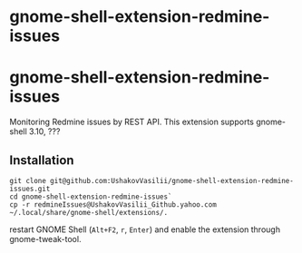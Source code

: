 gnome-shell-extension-redmine-issues
====================================

# gnome-shell-extension-redmine-issues

Monitoring Redmine issues by REST API.
This extension supports gnome-shell 3.10, ???

## Installation

    git clone git@github.com:UshakovVasilii/gnome-shell-extension-redmine-issues.git
    cd gnome-shell-extension-redmine-issues`
    cp -r redmineIssues@UshakovVasilii_Github.yahoo.com ~/.local/share/gnome-shell/extensions/.
restart GNOME Shell (`Alt+F2`, `r`, `Enter`) and enable the extension through gnome-tweak-tool.
